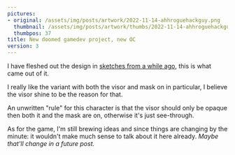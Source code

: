 ```yaml
---
pictures:
- original: /assets/img/posts/artwork/2022-11-14-ahhroguehackguy.png
  thumbnail: /assets/img/posts/artwork/thumbs/2022-11-14-ahhroguehackguy.jpg
  thumbpos: 37
title: New doomed gamedev project, new OC
version: 3
---
```

I have fleshed out the design in [sketches from a while ago](/artwork/2022-10-17-rhguy), this is what came out of it.

I really like the variant with both the visor and mask on in particular, I believe the visor shine to be the reason for that.

An unwritten "rule" for this character is that the visor should only be opaque then both it and the mask are on, otherwise it's just see-through.

As for the game, I'm still brewing ideas and since things are changing by the minute: it wouldn't make much sense to talk about it here already.
*Maybe that'll change in a future post.*
